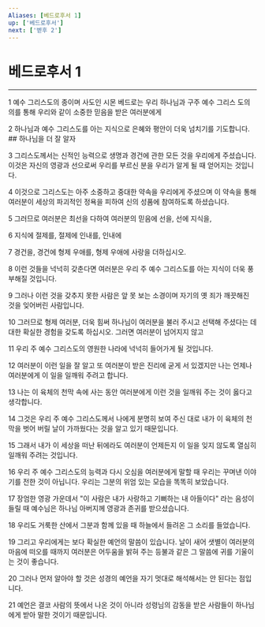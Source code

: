 ```yaml
---
Aliases: [베드로후서 1]
up: ['베드로후서']
next: ['벧후 2']
---
```

# 베드로후서 1

***


1 예수 그리스도의 종이며 사도인 시몬 베드로는 우리 하나님과 구주 예수 그리스 도의 의를 통해 우리와 같이 소중한 믿음을 받은 여러분에게 

2 하나님과 예수 그리스도를 아는 지식으로 은혜와 평안이 더욱 넘치기를 기도합니다. ## 하나님을 더 잘 알자 

3 그리스도께서는 신적인 능력으로 생명과 경건에 관한 모든 것을 우리에게 주셨습니다. 이것은 자신의 영광과 선으로써 우리를 부르신 분을 우리가 알게 될 때 얻어지는 것입니다. 

4 이것으로 그리스도는 아주 소중하고 중대한 약속을 우리에게 주셨으며 이 약속을 통해 여러분이 세상의 파괴적인 정욕을 피하여 신의 성품에 참여하도록 하셨습니다. 

5 그러므로 여러분은 최선을 다하여 여러분의 믿음에 선을, 선에 지식을, 

6 지식에 절제를, 절제에 인내를, 인내에 

7 경건을, 경건에 형제 우애를, 형제 우애에 사랑을 더하십시오. 

8 이런 것들을 넉넉히 갖춘다면 여러분은 우리 주 예수 그리스도를 아는 지식이 더욱 풍부해질 것입니다. 

9 그러나 이런 것을 갖추지 못한 사람은 앞 못 보는 소경이며 자기의 옛 죄가 깨끗해진 것을 잊어버린 사람입니다. 

10 그러므로 형제 여러분, 더욱 힘써 하나님이 여러분을 불러 주시고 선택해 주셨다는 데 대한 확실한 경험을 갖도록 하십시오. 그러면 여러분이 넘어지지 않고 

11 우리 주 예수 그리스도의 영원한 나라에 넉넉히 들어가게 될 것입니다. 

12 여러분이 이런 일을 잘 알고 또 여러분이 받은 진리에 굳게 서 있겠지만 나는 언제나 여러분에게 이 일을 일깨워 주려고 합니다. 

13 나는 이 육체의 천막 속에 사는 동안 여러분에게 이런 것을 일깨워 주는 것이 옳다고 생각합니다. 

14 그것은 우리 주 예수 그리스도께서 나에게 분명히 보여 주신 대로 내가 이 육체의 천막을 벗어 버릴 날이 가까웠다는 것을 알고 있기 때문입니다. 

15 그래서 내가 이 세상을 떠난 뒤에라도 여러분이 언제든지 이 일을 잊지 않도록 열심히 일깨워 주려는 것입니다. 

16 우리 주 예수 그리스도의 능력과 다시 오심을 여러분에게 말할 때 우리는 꾸며낸 이야기를 전한 것이 아닙니다. 우리는 그분의 위엄 있는 모습을 똑똑히 보았습니다. 

17 장엄한 영광 가운데서 "이 사람은 내가 사랑하고 기뻐하는 내 아들이다" 라는 음성이 들릴 때 예수님은 하나님 아버지께 영광과 존귀를 받으셨습니다. 

18 우리도 거룩한 산에서 그분과 함께 있을 때 하늘에서 들려온 그 소리를 들었습니다. 

19 그리고 우리에게는 보다 확실한 예언의 말씀이 있습니다. 날이 새어 샛별이 여러분의 마음에 떠오를 때까지 여러분은 어두움을 밝혀 주는 등불과 같은 그 말씀에 귀를 기울이는 것이 좋습니다. 

20 그러나 먼저 알아야 할 것은 성경의 예언을 자기 멋대로 해석해서는 안 된다는 점입니다. 

21 예언은 결코 사람의 뜻에서 나온 것이 아니라 성령님의 감동을 받은 사람들이 하나님에게 받아 말한 것이기 때문입니다.
